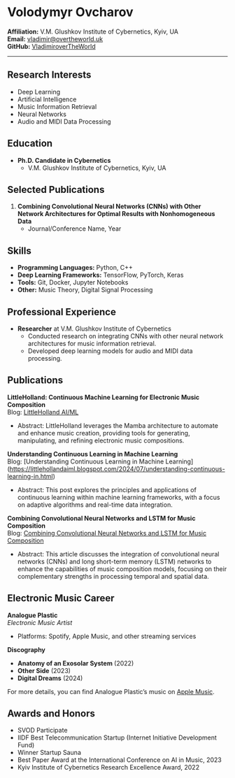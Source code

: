 # Volodymyr Ovcharov

**Affiliation:** V.M. Glushkov Institute of Cybernetics, Kyiv, UA  
**Email:** [vladimir@overtheworld.uk](mailto:vladimir@overtheworld.uk)  
**GitHub:** [VladimiroverTheWorld](https://github.com/vladimirovertheworld)

---


## Research Interests
- Deep Learning
- Artificial Intelligence
- Music Information Retrieval
- Neural Networks
- Audio and MIDI Data Processing

## Education
- **Ph.D. Candidate in Cybernetics**
  - V.M. Glushkov Institute of Cybernetics, Kyiv, UA

## Selected Publications
1. **Combining Convolutional Neural Networks (CNNs) with Other Network Architectures for Optimal Results with Nonhomogeneous Data**
   - Journal/Conference Name, Year

## Skills
- **Programming Languages:** Python, C++
- **Deep Learning Frameworks:** TensorFlow, PyTorch, Keras
- **Tools:** Git, Docker, Jupyter Notebooks
- **Other:** Music Theory, Digital Signal Processing

## Professional Experience
- **Researcher** at V.M. Glushkov Institute of Cybernetics
  - Conducted research on integrating CNNs with other neural network architectures for music information retrieval.
  - Developed deep learning models for audio and MIDI data processing.

## Publications

**LittleHolland: Continuous Machine Learning for Electronic Music Composition**  
Blog: [LittleHolland AI/ML](https://littlehollandaiml.blogspot.com/2024/07/littleholland-continuous-machine.html)  
- Abstract: LittleHolland leverages the Mamba architecture to automate and enhance music creation, providing tools for generating, manipulating, and refining electronic music compositions.

**Understanding Continuous Learning in Machine Learning**  
Blog: [Understanding Continuous Learning in Machine Learning]
(https://littlehollandaiml.blogspot.com/2024/07/understanding-continuous-learning-in.html)
- Abstract: This post explores the principles and applications of continuous learning within machine learning frameworks, with a focus on adaptive algorithms and real-time data integration.

**Combining Convolutional Neural Networks and LSTM for Music Composition**  
Blog: [Combining Convolutional Neural Networks and LSTM for Music Composition](https://littlehollandaiml.blogspot.com/2024/07/combining-convolutional-neural-networks.html)  
- Abstract: This article discusses the integration of convolutional neural networks (CNNs) and long short-term memory (LSTM) networks to enhance the capabilities of music composition models, focusing on their complementary strengths in processing temporal and spatial data.

## Electronic Music Career

**Analogue Plastic**  
*Electronic Music Artist*  
- Platforms: Spotify, Apple Music, and other streaming services

**Discography**  
- **Anatomy of an Exosolar System** (2022)
- **Other Side** (2023)
- **Digital Dreams** (2024)

For more details, you can find Analogue Plastic’s music on [Apple Music](https://music.apple.com/us/artist/analogue-plastic/1592642555).

## Awards and Honors

- SVOD Participate
- IIDF Best Telecommunication Startup (Internet Initiative Development Fund)
- Winner Startup Sauna
- Best Paper Award at the International Conference on AI in Music, 2023
- Kyiv Institute of Cybernetics Research Excellence Award, 2022




